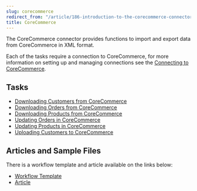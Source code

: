 ```yaml
---
slug: corecommerce
redirect_from: "/article/186-introduction-to-the-corecommerce-connector"
title: CoreCommerce
---
```

The CoreCommerce connector provides functions to import and export data from CoreCommerce in XML format.

Each of the tasks require a connection to CoreCommerce, for more information on setting up and managing connections see the [Connecting to CoreCommerce](connecting-to-corecommerce).

## Tasks
* [Downloading Customers from CoreCommerce](downloading-customers-from-corecommerce)
* [Downloading Orders from CoreCommerce](downloading-orders-from-corecommerce)
* [Downloading Products from CoreCommerce](downloading-products-from-corecommerce)
* [Updating Orders in CoreCommerce](updating-orders-in-corecommerce)
* [Updating Products in CoreCommerce](updating-products-in-corecommerce)
* [Uploading Customers to CoreCommerce](uploading-customers-to-corecommerce)

## Articles and Sample Files
There is a workflow template and article available on the links below:

* [Workflow Template](https://github.com/zynksoftware/samples/tree/master/Workflow%20Samples)
* [Article](470-core-commerce-to-sage-50-integration)
